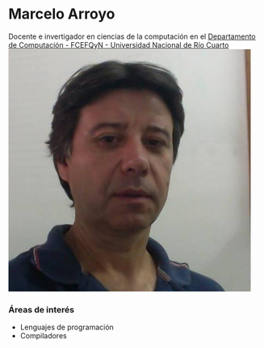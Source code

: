<!-- begin div #header -->
Marcelo Arroyo
==============

Docente e invertigador en ciencias de la computación en el [Departamento de Computación - FCEFQyN - Universidad Nacional de Río Cuarto](http://dc.exa.unrc.edu.ar/)
![yo](images/yo.jpg)
<!-- end div -->


### Áreas de interés

- Lenguajes de programación
- Compiladores
